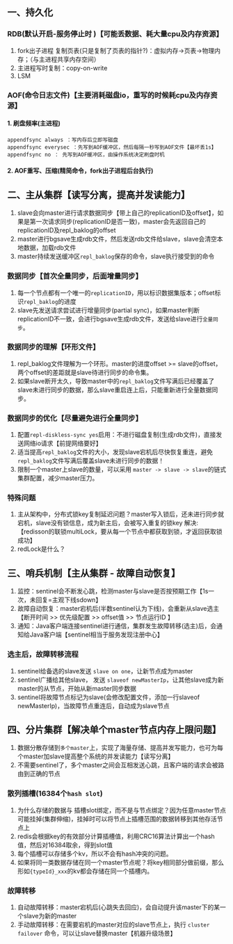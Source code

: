 ## 一、持久化
### RDB(默认开启-服务停止时 )【可能丢数据、耗大量cpu及内存资源】
1. fork出子进程 复制页表(只是复制了页表的指针?)：虚拟内存->页表->物理内存；（与主进程共享内存空间）
2. 主进程写时复制：copy-on-write
3. LSM

### AOF(命令日志文件)【主要消耗磁盘io，重写的时候耗cpu及内存资源】
#### 1. 刷盘频率(主进程)
	appendfsync always ：写内存后立即写磁盘
	appendfsync everysec ：先写到AOF缓冲区，然后每隔一秒写到AOF文件【最坏丢1s】
	appendfsync no ： 先写到AOF缓冲区，由操作系统决定刷盘时机

#### 2. AOF重写、压缩(精简命令，fork出子进程后台执行)



## 二、主从集群【读写分离，提高并发读能力】
1. slave会向master进行请求数据同步【带上自己的replicationID及offset】，如果是第一次请求同步(replicationID是否一致)，master会先返回自己的replicationID及repl_baklog的offset
2. master进行bgsave生成rdb文件，然后发送rdb文件给slave，slave会清空本地数据，加载rdb文件
3. master持续发送缓冲区`repl_baklog`保存的命令，slave执行接受到的命令

### 数据同步【首次全量同步，后面增量同步】
1. 每一个节点都有一个唯一的`replicationID`，用以标识数据集版本；offset标识`repl_baklog`的进度
2. slave先发送请求尝试进行增量同步(partial sync)，如果master判断replicationID不一致，会进行bgsave生成rdb文件，发送给slave进行`全量同步`。

### 数据同步的理解【环形文件】
1. repl_baklog文件理解为一个环形。master的进度offset >= slave的offset，两个offset的差距就是slave待进行同步的命令集。
2. 如果slave断开太久，导致master中的`repl_baklog`文件写满后已经覆盖了slave未进行同步的数据，那么slave重启连上后，只能重新进行全量数据同步。

### 数据同步的优化【尽量避免进行全量同步】
1. 配置`repl-diskless-sync yes`启用：不进行磁盘复制(生成rdb文件)，直接发送网络io请求【前提网络要好】
2. 适当提高`repl_baklog`文件的大小，发现slave宕机后尽快恢复重连，避免`repl_baklog`文件写满后覆盖slave未进行同步的数据！
3. 限制一个master上slave的数量，可以采用 `master -> slave -> slave`的链式集群配置，减少master压力。

### 特殊问题
1. 主从架构中，分布式锁key复制延迟问题？master写入锁后，还未进行同步就宕机，slave没有锁信息，成为新主后，会被写入重复的锁key
解决:【redisson的联锁multiLock，要从每一个节点中都获取到锁，才返回获取锁成功】
2. redLock是什么？

## 三、哨兵机制【主从集群 - 故障自动恢复】
1. 监控：sentinel会不断发心跳，检测master与slave是否按预期工作【1s一次，未回复=主观下线sdown】
2. 故障自动恢复：master宕机后(半数sentinel认为下线)，会重新从slave选主【断开时间 >> 优先级配置 >> offset值 >> 节点运行ID 】
3. 通知：Java客户端连接sentinel进行通信，集群发生故障转移(选主)后，会通知给Java客户端【sentinel相当于服务发现注册中心】

### 选主后，故障转移流程
1. sentinel给备选的slave发送 `slave on one`，让新节点成为master
2. sentinel广播给其他slave， 发送 `slaveof newMasterIp`，让其他slave成为新master的从节点，开始从新master同步数据
3. sentinel将故障节点标记为slave(会修改配置文件，添加一行slaveof newMasterIp)，当故障节点重连后，自动成为slave节点


## 四、分片集群【解决单个master节点内存上限问题】
1. 数据分散存储到`多个master`上，实现了海量存储、提高并发写能力，也可为每个master加slave提高整个系统的并发读能力【读写分离】
2. 不需要sentinel了，多个master之间会互相发送心跳，且客户端的请求会被路由到正确的节点

### 散列插槽(16384个`hash slot`)
1. 为什么存储的数据与 插槽slot绑定，而不是与节点绑定？因为任意master节点可能挂掉(集群伸缩)，挂掉时可以将节点上插槽范围的数据转移到其他存活节点上
2. redis会根据key的有效部分计算插槽值，利用CRC16算法计算出一个hash值，然后对16384取余，得到slot值
3. 每个插槽可以存储多个kv，所以不会有hash冲突的问题。
4. 如果将同一类数据存储在同一个master节点呢？将key相同部分做前缀，那么形如`{typeId}_xxx`的kv都会存储在同一个插槽内。

### 故障转移
1. 自动故障转移：master宕机后(心跳失去回应)，会自动提升该master下的某一个slave为新的master
2. 手动故障转移：在需要宕机的master对应的slave节点上，执行 `cluster failover` 命令，可以让slave替换master【机器升级场景】
